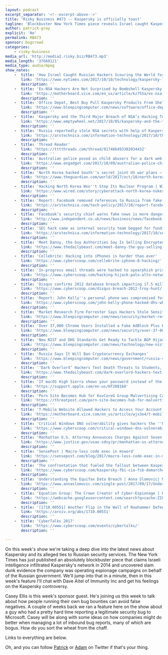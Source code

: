```yaml
---
layout: podcast
excerpt_separator: '<!--excerpt-above-->'
title: 'Risky Business #473 -- Kaspersky is officially toast'
tagline: 'Blockbuster New York Times piece reveals Israel caught Kaspersky red handed...'
author: patrick-gray
explicit: 'No'
permalink: RB473
sponsor: bugcrowd
categories:
    - risky-business
media_url: 'http://media2.risky.biz/RB473.mp3'
media_length: '37669121'
media_type: audio/mpeg
show_notes:
    -  title: 'How Israel Caught Russian Hackers Scouring the World for U.S. Secrets - The New York Times'
       link: 'https://www.nytimes.com/2017/10/10/technology/kaspersky-lab-israel-russia-hacking.html'
       description: '' 
    -  title: 'Ex-NSA Hackers Are Not Surprised by Bombshell Kaspersky Report - Motherboard'
       link: 'https://motherboard.vice.com/en_us/article/kz755a/ex-nsa-hackers-are-not-surprised-by-bombshell-kaspersky-report'
       description: '' 
    -  title: 'Office Depot, Best Buy Pull Kaspersky Products From Shelves'
       link: 'https://www.bleepingcomputer.com/news/software/office-depot-best-buy-pull-kaspersky-products-from-shelves/'
       description: '' 
    -  title: 'Kaspersky and the Third Major Breach of NSA’s Hacking Tools – emptywheel'
       link: 'https://www.emptywheel.net/2017/10/05/kaspersky-and-the-third-major-breach-of-nsas-hacking-tools/'
       description: '' 
    -  title: 'Russia reportedly stole NSA secrets with help of Kaspersky—what we know now | Ars Technica'
       link: 'https://arstechnica.com/information-technology/2017/10/the-cases-for-and-against-claims-kaspersky-helped-steal-secret-nsa-secrets/'
       description: '' 
    -  title: 'Thread Reader'
       link: 'https://tttthreads.com/thread/917466493302034432'
       description: '' 
    -  title: 'Australian police posed as child abusers for a dark web sting'
       link: 'https://www.engadget.com/2017/10/09/australian-police-child-abuse-dark-web-sting/'
       description: '' 
    -  title: 'North Korea hacked South''s secret joint US war plans – reports | World news | The Guardian'
       link: 'https://www.theguardian.com/world/2017/oct/10/north-korea-hacked-us-war-plans-south-korea-reports'
       description: '' 
    -  title: 'Hacking North Korea Won''t Stop Its Nuclear Program | WIRED'
       link: 'https://www.wired.com/story/cyberattack-north-korea-nukes/'
       description: '' 
    -  title: 'Report: Facebook removed references to Russia from fake-news report | Ars Technica'
       link: 'https://arstechnica.com/tech-policy/2017/10/report-facebook-cut-russia-references-from-report-on-disinformation/'
       description: '' 
    -  title: 'Facebook’s security chief warns fake news is more dangerous and complex than people think | The Independent'
       link: 'http://www.independent.co.uk/news/business/news/facebook-fake-news-russia-us-election-dangerous-complex-security-chief-alex-stamos-a7990316.html'
       description: '' 
    -  title: 'SEC hack came as internal security team begged for funding | Ars Technica'
       link: 'https://arstechnica.com/information-technology/2017/10/sec-hack-came-as-internal-security-team-begged-for-funding/'
       description: '' 
    -  title: 'Meet Danny, the Guy Authorities Say Is Selling Encrypted Phones to Organized Crime'
       link: 'https://www.thedailybeast.com/meet-danny-the-guy-selling-encrypted-phones-to-organized-crime'
       description: '' 
    -  title: 'Cellebrite: Hacking into iPhones is harder than ever'
       link: 'https://www.cyberscoop.com/cellebrite-iphone-8-hacking/'
       description: '' 
    -  title: 'In-progress email threads were hacked to spearphish private companies, report says'
       link: 'https://www.cyberscoop.com/hacking-hijack-palo-alto-networks-spearphishing/'
       description: '' 
    -  title: 'Disqus confirms 2012 database breach impacting 17.5 million users'
       link: 'https://www.cyberscoop.com/disqus-breach-2012-troy-hunt/'
       description: '' 
    -  title: 'Report: John Kelly''s personal phone was compromised for months'
       link: 'https://www.cyberscoop.com/john-kelly-phone-hacked-dhs-white-house/'
       description: '' 
    -  title: 'Market Research Firm Forrester Says Hackers Stole Sensitive Reports'
       link: 'https://www.bleepingcomputer.com/news/security/market-research-firm-forrester-says-hackers-stole-sensitive-reports/'
       description: '' 
    -  title: 'Over 37,000 Chrome Users Installed a Fake AdBlock Plus Extension'
       link: 'https://www.bleepingcomputer.com/news/security/over-37-000-chrome-users-installed-a-fake-adblock-plus-extension/'
       description: '' 
    -  title: 'New NIST and DHS Standards Get Ready to Tackle BGP Hijacks'
       link: 'https://www.bleepingcomputer.com/news/technology/new-nist-and-dhs-standards-get-ready-to-tackle-bgp-hijacks/'
       description: '' 
    -  title: 'Russia Says It Will Ban Cryptocurrency Exchanges'
       link: 'https://www.bleepingcomputer.com/news/government/russia-says-it-will-ban-cryptocurrency-exchanges/'
       description: '' 
    -  title: '‘Dark Overlord’ Hackers Text Death Threats to Students, Then Dump Voicemails From Victims'
       link: 'https://www.thedailybeast.com/dark-overlord-hackers-text-death-threats-to-students-then-dump-voicemails-from-victims'
       description: '' 
    -  title: 'If macOS High Sierra shows your password instead of the password hint for an encrypted APFS volume - Apple Support'
       link: 'https://support.apple.com/en-us/HT208168'
       description: '' 
    -  title: 'Porn Site Becomes Hub for KovCoreG Group Malvertising Campaigns | Threatpost | The first stop for security news'
       link: 'https://threatpost.com/porn-site-becomes-hub-for-malvertising-campaigns/128353/'
       description: '' 
    -  title: 'T-Mobile Website Allowed Hackers to Access Your Account Data With Just Your Phone Number - Motherboard'
       link: 'https://motherboard.vice.com/en_us/article/wjx3e4/t-mobile-website-allowed-hackers-to-access-your-account-data-with-just-your-phone-number'
       description: '' 
    -  title: 'Critical Windows DNS vulnerability gives hackers the ''keys to the kingdom'''
       link: 'https://www.cyberscoop.com/critical-windows-dns-vulnerability-gives-hackers-the-keys-to-the-kingdom/'
       description: '' 
    -  title: 'Manhattan U.S. Attorney Announces Charges Against Seven Iranians For Conducting Coordinated Campaign Of Cyber Attacks Against U.S. Financial Sector On Behalf Of Islamic Revolutionary Guard Corps-Sponsored Entities | USAO-SDNY | Department of Justice'
       link: 'https://www.justice.gov/usao-sdny/pr/manhattan-us-attorney-announces-charges-against-seven-iranians-conducting-coordinated'
       description: '' 
    -  title: 'SensePost | Macro-less code exec in msword'
       link: 'https://sensepost.com/blog/2017/macro-less-code-exec-in-msword/'
       description: '' 
    -  title: 'The confrontation that fueled the fallout between Kaspersky and the U.S. government - Cyberscoop'
       link: 'https://www.cyberscoop.com/kaspersky-fbi-cia-fsb-demarche-2015/'
       description: '' 
    -  title: 'Understanding the Equifax Data Breach | Anna Slomovic| Managing Personal Data'
       link: 'https://www.annaslomovic.com/single-post/2017/09/17/Understanding-the-Equifax-Data-Breach'
       description: '' 
    -  title: 'Equation Group: The Crown Creator of Cyber-Espionage | Kaspersky Lab'
       link: 'https://webcache.googleusercontent.com/search?q=cache:ZIQ-3a8i_FIJ:https://www.kaspersky.com/about/press-releases/2015_equation-group-the-crown-creator-of-cyber-espionage+&cd=1&hl=en&ct=clnk&gl=au'
       description: '' 
    -  title: '[1710.00551] Another Flip in the Wall of Rowhammer Defenses'
       link: 'https://arxiv.org/abs/1710.00551'
       description: '' 
    -  title: 'CyberTalks 2017'
       link: 'https://www.cyberscoop.com/events/cybertalks/'
       description: '' 

---
```

On this week's show we're taking a deep dive into the latest news about Kaspersky and its alleged ties to Russian security services. The New York Times has just published an absolutely blockbuster piece that claims Israeli intelligence infiltrated Kaspersky's network in 2014 and uncovered slam dunk evidence the company was operating espionage campaigns on behalf of the Russian government. We'll jump into that in a minute, then in this week's feature I'll chat with Dave Aitel of Immunity Inc and get his feelings on the Kaspersky controversy.

Casey Ellis is this week's sponsor guest. He's joining us this week to talk about how people running their own bug bounties can avoid false negatives. A couple of weeks back we ran a feature here on the show about a guy who had a pretty hard time reporting a legitimate security bug to Microsoft. Casey will be along with some ideas on how companies might do better when managing a lot of inbound bug reports, many of which are bogus. How do you sort the wheat from the chaff.

Links to everything are below.

Oh, and you can follow <a href='https://twitter.com/riskybusiness'>Patrick</a> or <a href='https://twitter.com/metlstorm'>Adam</a> on Twitter if that's your thing.